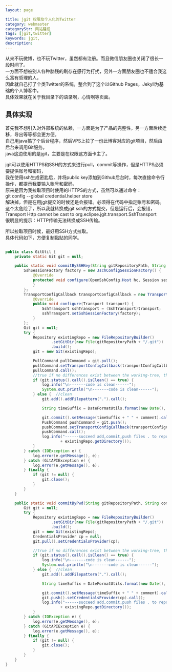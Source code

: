 ```yaml
---
layout: page

title: jgit 权限及个人化的Twitter
category: webmaster
categoryStr: 网站建设
tags: [jgit,twitter]
keywords: jgit,
description: 
---
```



从来不玩微博，也不玩Twitter，虽然都有注册。而且微信朋友圈也关闭了很长一段时间了。  
一方面不想被别人各种脑残的刷存在感行为打扰，另外一方面朋友圈也不适合我这么富有哲理的人，  
因此就自己打了个类Twitter的系统，整合到了这个以Github Pages，Jekyll为基础的个人博客中。  
具体效果就在关于我目录下的语录啊，心情啊等页面。  

## 具体实现<a id="sec-1-1" name="sec-1-1"></a>

首先我不想引入对外部系统的依赖，一方面是为了产品的完整性，另一方面后续迁移，导出等等都会更方便。  
自己用java搞了个后台程序，然后VPS上拉了一份此博客对应的git项目，然后由后台来调用Git服务。  
java这边使用的是jgit，主要是在权限这方面卡主了。  

jgit可以使用HTTPS和SSH的方式来进行pull，commit等操作，但是HTTPS必须要提供账号和密码，  
我在使用ssh生成密匙后，并将public key添加到Github后台时，每次直接命令行操作，都提示我要输入账号和密码，  
原来是因为我拉取项目时使用的HTTPS的方式，虽然可以通过命令：  
git config --global credential.helper store  
解决掉，但是在用jgit提交的时候还是会报错。必须得在代码中指定账号和密码。  
这个太危险了，所以我就转换成jgit ssh的方式提交，但是运行后，会报错，  
Transport Http cannot be cast to org.eclipse.jgit.transport.SshTransport  
很明显的提示：HTTP传输无法转换成SSH传输。  

所以拉取项目时候，最好用SSH方式拉取。  
具体代码如下，方便复制黏贴的同学。
```java

public class GitUtil {
    private static Git git = null;

    public static void commitBySSHKey(String gitRepositoryPath, String comment){
        SshSessionFactory factory = new JschConfigSessionFactory() {
            @Override
            protected void configure(OpenSshConfig.Host hc, Session session) {
            }
        };
        TransportConfigCallback transportConfigCallback = new TransportConfigCallback() {
            @Override
            public void configure(Transport transport) {
                SshTransport sshTransport = (SshTransport)transport;
                sshTransport.setSshSessionFactory(factory);
            }
        };
        Git git = null;
        try {
            Repository existingRepo = new FileRepositoryBuilder()
                    .setGitDir(new File(gitRepositoryPath + "/.git"))
                    .build();
            git = new Git(existingRepo);

            PullCommand pullCommand = git.pull();
            pullCommand.setTransportConfigCallback(transportConfigCallback);
            pullCommand.call();
            //true if no differences exist between the working-tree, the index, and the current HEAD, false if differences do exist
            if (git.status().call().isClean() == true) {
                log.info("\n-------code is clean------");
                System.out.println("\n-------code is clean------");
            } else {  //clean
                git.add().addFilepattern(".").call();

                String timeSuffix = DateFormatUtils.format(new Date(), "yyyy-MM-dd");

                git.commit().setMessage(timeSuffix + " " + comment).call();
                PushCommand pushCommand = git.push();
                pushCommand.setTransportConfigCallback(transportConfigCallback);
                pushCommand.call();
                log.info("------succeed add,commit,push files . to repository at "
                        + existingRepo.getDirectory());
            }
        } catch (IOException e) {
            log.error(e.getMessage(), e);
        } catch (GitAPIException e) {
            log.error(e.getMessage(), e);
        } finally {
            if (git != null) {
                git.close();
            }
        }
    }

    public static void commitByPwd(String gitRepositoryPath, String comment) {
        Git git = null;
        try {
            Repository existingRepo = new FileRepositoryBuilder()
                    .setGitDir(new File(gitRepositoryPath + "/.git"))
                    .build();
            git = new Git(existingRepo);
            CredentialsProvider cp = null;
            git.pull().setCredentialsProvider(cp);

            //true if no differences exist between the working-tree, the index, and the current HEAD, false if differences do exist
            if (git.status().call().isClean() == true) {
                log.info("\n-------code is clean------");
                System.out.println("\n-------code is clean------");
            } else {  //clean
                git.add().addFilepattern(".").call();

                String timeSuffix = DateFormatUtils.format(new Date(), "yyyy-MM-dd");

                git.commit().setMessage(timeSuffix + " " + comment).call();
                git.push().setCredentialsProvider(cp).call();
                log.info("------succeed add,commit,push files . to repository at "
                        + existingRepo.getDirectory());
            }
        } catch (IOException e) {
            log.error(e.getMessage(), e);
        } catch (GitAPIException e) {
            log.error(e.getMessage(), e);
        } finally {
            if (git != null) {
                git.close();
            }
        }
    }
}


```
